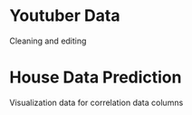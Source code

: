 # Youtuber Data
Cleaning and editing

# House Data Prediction
Visualization data for correlation data columns

